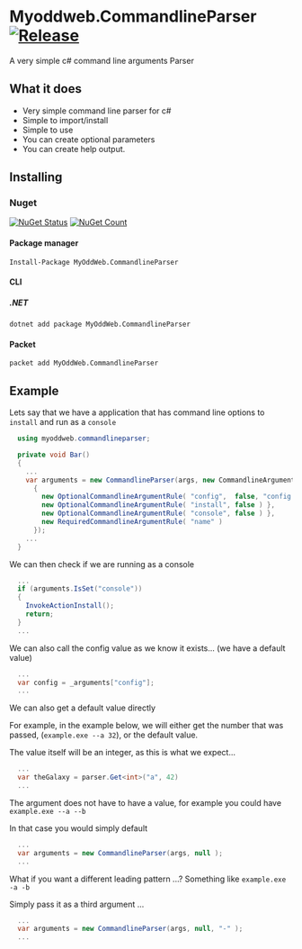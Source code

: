 # Myoddweb.CommandlineParser [![Release](https://img.shields.io/badge/release-v0.1.4-brightgreen.png?style=flat)](https://github.com/FFMG/myoddweb.commandlineparser/)
A very simple c# command line arguments Parser

## What it does

- Very simple command line parser for c#
- Simple to import/install
- Simple to use
- You can create optional parameters
- You can create help output.

## Installing
### Nuget

[![NuGet Status](https://img.shields.io/nuget/v/MyOddWeb.CommandlineParser.svg)](https://www.nuget.org/packages/MyOddWeb.CommandlineParser/)
[![NuGet Count](https://img.shields.io/nuget/dt/MyOddWeb.CommandlineParser.svg)](https://www.nuget.org/packages/MyOddWeb.CommandlineParser/)

#### Package manager

`Install-Package MyOddWeb.CommandlineParser`

#### CLI

##### .NET

`dotnet add package MyOddWeb.CommandlineParser`

#### Packet

`packet add MyOddWeb.CommandlineParser`

## Example

Lets say that we have a application that has command line options to `install` and run as a `console`

```csharp
  using myoddweb.commandlineparser;

  private void Bar()
  {
    ...
    var arguments = new CommandlineParser(args, new CommandlineArgumentRules
      {
        new OptionalCommandlineArgumentRule( "config",  false, "config.json" ) },
        new OptionalCommandlineArgumentRule( "install", false ) },
        new OptionalCommandlineArgumentRule( "console", false ) },
        new RequiredCommandlineArgumentRule( "name" )
      });
    ...
  }
```

We can then check if we are running as a console

```csharp
  ...
  if (arguments.IsSet("console"))
  {
    InvokeActionInstall();
    return;
  }
  ...
```

We can also call the config value as we know it exists... (we have a default value)

```csharp
  ...
  var config = _arguments["config"];
  ...
```

We can also get a default value directly

For example, in the example below, we will either get the number that was passed,  (`example.exe --a 32`), or the default value.

The value itself will be an integer, as this is what we expect... 

```csharp
  ...
  var theGalaxy = parser.Get<int>("a", 42)
  ...
```

The argument does not have to have a value, for example you could have `example.exe --a --b`

In that case you would simply default

```csharp
  ...
  var arguments = new CommandlineParser(args, null );
  ...
```

What if you want a different leading pattern ...? Something like `example.exe -a -b`

Simply pass it as a third argument ...

```csharp
  ...
  var arguments = new CommandlineParser(args, null, "-" );
  ...
```
